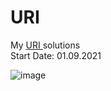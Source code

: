 # URI
My <a href = "https://www.urionlinejudge.com.br/judge/en"> URI </a>solutions
<br>
Start Date: 01.09.2021

![image](https://user-images.githubusercontent.com/49322948/159159288-f6bd6af9-b164-45f3-ac6b-f907aab27d56.png)
